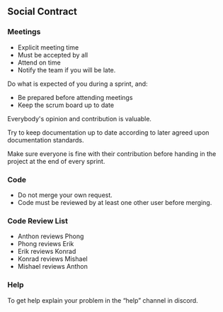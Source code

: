 ## Social Contract
### Meetings
* Explicit meeting time
* Must be accepted by all
* Attend on time
* Notify the team if you will be late.


Do what is expected of you during a sprint, and:
- Be prepared before attending meetings
- Keep the scrum board up to date


Everybody's opinion and contribution is valuable.


Try to keep documentation up to date according to later agreed upon documentation standards.


Make sure everyone is fine with their contribution before handing in the project at the end of every sprint.


### Code
* Do not merge your own request.
* Code must be reviewed by at least one other user before merging.

### Code Review List 
- Anthon reviews Phong
- Phong reviews Erik
- Erik reviews Konrad
- Konrad reviews Mishael
- Mishael reviews Anthon


### Help
To get help explain your problem in the “help” channel in discord.
